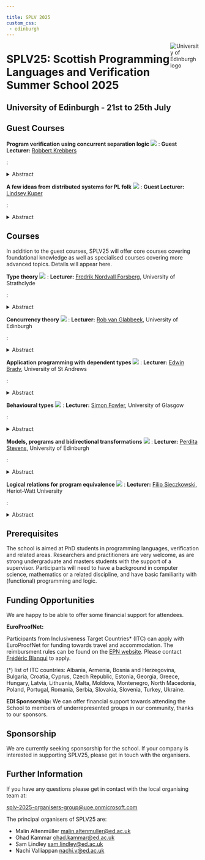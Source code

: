 ```yaml
---

title: SPLV 2025
custom_css:
 - edinburgh
---
```


<img src="assets/edinburgh_fullcolour.png" style="float:right; max-width:15%" alt="University of Edinburgh logo" />

# SPLV25: Scottish Programming Languages and Verification Summer School 2025

## University of Edinburgh - 21st to 25th July

<!-- ## Core Courses

These required lectures cover foundational knowledge.

<div class="flex-container" markdown="1">
  **TBD**<img class="avatar" src="assets/placeholder.png" />
  : **Lecturer:** TBD
  : <details open>
    <summary>Abstract</summary>
    TBD
    </details>
  {: .flex-element }

  **TBD**<img class="avatar" src="assets/placeholder.png" />
  : **Lecturer:** TBD
  : <details open>
    <summary>Abstract</summary>
    TBD
    </details>
  {: .flex-element }
</div>
-->

## Guest Courses

**Program verification using concurrent separation logic**
<img class="avatar" src="assets/robbert_krebbers.png" />
: **Guest Lecturer:** [Robbert Krebbers](https://robbertkrebbers.nl/)

: <details closed>
    <summary>Abstract</summary>
    TBD
    </details>


**A few ideas from distributed systems for PL folk**
<img class="avatar" src="assets/lindsey_kuper.jpg" />
: **Guest Lecturer:** [Lindsey Kuper](https://users.soe.ucsc.edu/~lkuper/)

: <details closed>
    <summary>Abstract</summary>
    TBD
    </details>

## Courses

In addition to the guest courses, SPLV25 will offer core courses
covering foundational knowledge as well as specialised courses
covering more advanced topics. Details will appear here.

**Type theory**
<img class="avatar" src="assets/fred_forsberg.jpg" />
: **Lecturer:** [Fredrik Nordvall Forsberg](https://fredriknf.com/), University
  of Strathclyde

: <details closed>
    <summary>Abstract</summary>
    TBD
    </details>

**Concurrency theory**
<img class="avatar" src="assets/placeholder.png" />
: **Lecturer:** [Rob van Glabbeek](http://theory.stanford.edu/~rvg/), University
  of Edinburgh

: <details closed>
    <summary>Abstract</summary>
    TBD
    </details>

**Application programming with dependent types**
<img class="avatar" src="assets/edwin_brady.png" />
: **Lecturer:** [Edwin Brady](https://www.type-driven.org.uk/edwinb/),
  University of St Andrews

: <details closed>
    <summary>Abstract</summary>
    TBD
    </details>

**Behavioural types**
<img class="avatar" src="assets/simon_fowler.png" />
: **Lecturer:** [Simon Fowler](https://simonjf.com/about/), University of
  Glasgow

: <details closed>
    <summary>Abstract</summary>
    TBD
    </details>

**Models, programs and bidirectional transformations**
<img class="avatar" src="assets/perdita_stevens.png" />
: **Lecturer:** [Perdita Stevens](https://perditastevens.com/), University of
  Edinburgh

: <details closed>
    <summary>Abstract</summary>
    TBD
    </details>

**Logical relations for program equivalence**
<img class="avatar" src="assets/filip_sieczkowski.png" />
: **Lecturer:** [Filip Sieczkowski](https://fsieczkowski.github.io/),
  Heriot-Watt University

: <details closed>
    <summary>Abstract</summary>
    TBD
    </details>


## Prerequisites

The school is aimed at PhD students in programming languages, verification and
related areas. Researchers and practitioners are very welcome, as are strong
undergraduate and masters students with the support of a supervisor.
Participants will need to have a background in computer science, mathematics or
a related discipline, and have basic familiarity with (functional) programming
and logic.

## Funding Opportunities

We are happy to be able to offer some financial support for attendees.

**EuroProofNet:**

Participants from Inclusiveness Target Countries* (ITC) can apply with
EuroProofNet for funding towards travel and accommodation. The reimbursment
rules can be found on the [EPN website](
https://europroofnet.github.io/reimbursement-rules/). Please contact [Frédéric
Blanqui](https://blanqui.gitlabpages.inria.fr/) to apply.


(*) list of ITC countries: Albania, Armenia, Bosnia and Herzegovina, Bulgaria,
Croatia, Cyprus, Czech Republic, Estonia, Georgia, Greece, Hungary, Latvia,
Lithuania, Malta, Moldova, Montenegro, North Macedonia, Poland, Portugal,
Romania, Serbia, Slovakia, Slovenia, Turkey, Ukraine.

**EDI Sponsorship:**
We can offer financial support towards attending the School to members of
underrepresented groups in our community, thanks to our sponsors.

<!--
## Lightning talks

TBD

## Evening activities and excursion

TBD

## Travel and Accommodation

TBD

## Sponsors

TBD

## Registration

TBD
-->

## Sponsorship

We are currently seeking sponsorship for the school. If your company is
interested in supporting SPLV25, please get in touch with the organisers.

## Further Information

If you have any questions please get in contact with the local organising team
at:

<splv-2025-organisers-group@uoe.onmicrosoft.com>

The principal organisers of SPLV25 are:

* Malin Altenmüller <malin.altenmuller@ed.ac.uk>
* Ohad Kammar <ohad.kammar@ed.ac.uk>
* Sam Lindley <sam.lindley@ed.ac.uk>
* Nachi Valliappan <nachi.v@ed.ac.uk>
